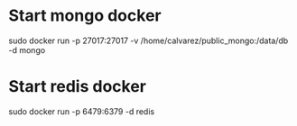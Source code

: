 # Start mongo docker
sudo docker run -p 27017:27017 -v /home/calvarez/public_mongo:/data/db -d mongo

# Start redis docker
sudo docker run -p 6479:6379 -d redis